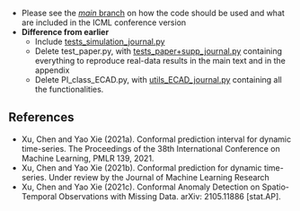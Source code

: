 
- Please see the [_main_ branch](https://github.com/hamrel-cxu/EnbPI/tree/main) on how the code should be used and what are included in the ICML conference version
- **Difference from earlier**
  - Include [tests_simulation_journal.py](https://github.com/hamrel-cxu/EnbPI/blob/JMLR_code/tests_simulation_journal.py)
  - Delete test_paper.py, with [tests_paper+supp_journal.py](https://github.com/hamrel-cxu/EnbPI/blob/JMLR_code/tests_paper%2Bsupp_journal.py) containing everything to reproduce real-data results in the main text and in the appendix
  - Delete PI_class_ECAD.py, with [utils_ECAD_journal.py](https://github.com/hamrel-cxu/EnbPI/blob/JMLR_code/utils_ECAD_journal.py) containing all the functionalities.

## References
- Xu, Chen and Yao Xie (2021a). Conformal prediction interval for dynamic time-series. The Proceedings of the 38th International Conference on Machine Learning, PMLR 139, 2021.
- Xu, Chen and Yao Xie (2021b). Conformal prediction for dynamic time-series. Under review by the Journal of Machine Learning Research
- Xu, Chen and Yao Xie (2021c). Conformal Anomaly Detection on Spatio-Temporal Observations with Missing Data. arXiv: 2105.11886 [stat.AP].

